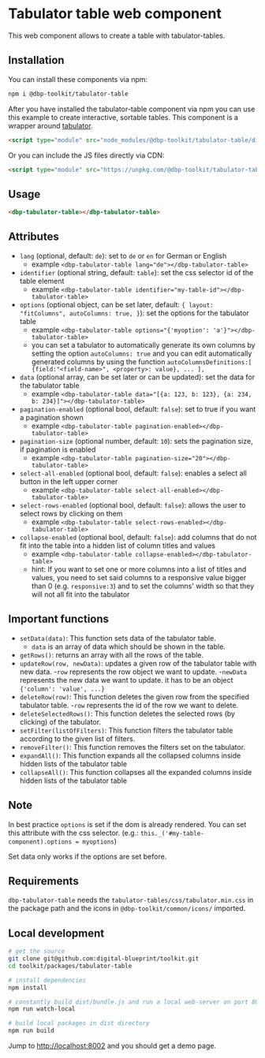# Tabulator table web component

This web component allows to create a table with tabulator-tables.

## Installation

You can install these components via npm:

```bash
npm i @dbp-toolkit/tabulator-table
```

After you have installed the tabulator-table component via npm you can use this example to create interactive, sortable tables. This component is a wrapper around [tabulator](https://github.com/olifolkerd/tabulator).

```html
<script type="module" src="node_modules/@dbp-toolkit/tabulator-table/dist/dbp-tabulator-table.js"></script>
```

Or you can include the JS files directly via CDN:

```html
<script type="module" src="https://unpkg.com/@dbp-toolkit/tabulator-table@0.0.1/dist/tabulator-table.js"></script>
```

## Usage

```html
<dbp-tabulator-table></dbp-tabulator-table>
```


## Attributes

- `lang` (optional, default: `de`): set to `de` or `en` for German or English
    - example `<dbp-tabulator-table lang="de"></dbp-tabulator-table>`
- `identifier` (optional string, default: `table`): set the css selector id of the table element
  - example `<dbp-tabulator-table identifier="my-table-id"></dbp-tabulator-table>`
- `options` (optional object, can be set later, default: `{
  layout: "fitColumns", autoColumns: true, }`): set the options for the tabulator table
  - example `<dbp-tabulator-table options="{'myoption': 'a'}"></dbp-tabulator-table>`
  - you can set a tabulator to automatically generate its own columns by setting the option `autoColumns: true`
    and you can edit automatically generated columns by using the function ``autoColumnsDefinitions:[
    {field:"<field-name>", <property>: value},
    ...
    ],``
- `data` (optional array, can be set later or can be updated): set the data for the tabulator table
  - example `<dbp-tabulator-table data="[{a: 123, b: 123}, {a: 234, b: 234}]"></dbp-tabulator-table>`
- `pagination-enabled` (optional bool, default: `false`): set to true if you want a pagination shown
  - example `<dbp-tabulator-table pagination-enabled></dbp-tabulator-table>`
- `pagination-size` (optional number, default: `10`): sets the pagination size, if pagination is enabled
  - example `<dbp-tabulator-table pagination-size="20"></dbp-tabulator-table>`
- `select-all-enabled` (optional bool, default: `false`): enables a select all button in the left upper corner
  - example `<dbp-tabulator-table select-all-enabled></dbp-tabulator-table>`
- `select-rows-enabled` (optional bool, default: `false`): allows the user to select rows by clicking on them
  - example `<dbp-tabulator-table select-rows-enabled></dbp-tabulator-table>`
- `collapse-enabled` (optional bool, default: `false`): add columns that do not fit into the table into a hidden list of column titles and values
  - example `<dbp-tabulator-table collapse-enabled></dbp-tabulator-table>`
  - hint: If you want to set one or more columns into a list of titles and values, you need to set said columns to a responsive value bigger 
  than 0 (e.g. `responsive:3`) and to set the columns' width so that they will not all fit into the tabulator
  
  

## Important functions
- `setData(data)`: This function sets data of the tabulator table.
  - `data` is an array of data which should be shown in the table.
- `getRows()`: returns an array with all the rows of the table.
- `updateRow(row, newData)`: updates a given row of the tabulator table with new data.
  -`row` represents the row object we want to update.
  -`newData` represents the new data we want to update. it has to be an object `{'column': 'value', ...}` 
- `deleteRow(row)`: This function deletes the given row from the specified tabulator table.
  -`row` represents the id of the row we want to delete.
- `deleteSelectedRows()`: This function deletes the selected rows (by clicking) of the tabulator.
- `setFilter(listOfFilters)`: This function filters the tabulator table according to the given list of filters.
- `removeFilter()`: This function removes the filters set on the tabulator.
- `expandAll()`: This function expands all the collapsed columns inside hidden lists of the tabulator table
- `collapseAll()`: This function collapses all the expanded columns inside hidden lists of the tabulator table

## Note
In best practice `options` is set if the dom is already rendered. 
You can set this attribute with the css selector. (e.g.: `this._('#my-table-component).options = myoptions`)

Set data only works if the options are set before.

## Requirements
`dbp-tabulator-table` needs the `tabulator-tables/css/tabulator.min.css` in the package path and
the icons in `@dbp-toolkit/common/icons/` imported.

## Local development

```bash
# get the source
git clone git@github.com:digital-blueprint/toolkit.git
cd toolkit/packages/tabulator-table

# install dependencies
npm install

# constantly build dist/bundle.js and run a local web-server on port 8002 
npm run watch-local

# build local packages in dist directory
npm run build
```

Jump to <http://localhost:8002> and you should get a demo page.
